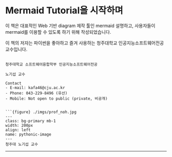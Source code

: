 # Mermaid Tutorial을 시작하며

이 책은 대표적인 Web 기반 diagram 제작 툴인 mermaid 설명하고, 사용자들이 mermaid를 이용할 수 있도록 하기 위해 작성되었습니다.



이 책의 저자는 파이썬을 좋아하고 즐겨 사용하는 청주대학교 인공지능소프트웨어전공 교수입니다.


```{admonition} 저자소개

청주대학교 소프트웨어융합학부 인공지능소프트웨어전공

노기섭 교수

Contact
- E-mail: kafa46@cju.ac.kr
- Phone: 043-229-8496 (유선)
- Mobile: Not open to public (private, 비공개)


```{figure} ./imgs/prof_noh.jpg
---
class: bg-primary mb-1
width: 200px
align: left
name: pythonic-image
---
청주대 노기섭 교수
```
---